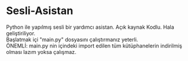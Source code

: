 # Sesli-Asistan
 Python ile yapılmış sesli bir yardımcı asistan. Açık kaynak Kodlu. Hala geliştiriliyor. <br>
 Başlatmak içi "main.py" dosyasını çalıştırmanız yeterli. <br>
ÖNEMLİ: main.py nin içindeki import edilen tüm kütüphanelerin indirilmiş olması lazım yoksa çalışmaz.
